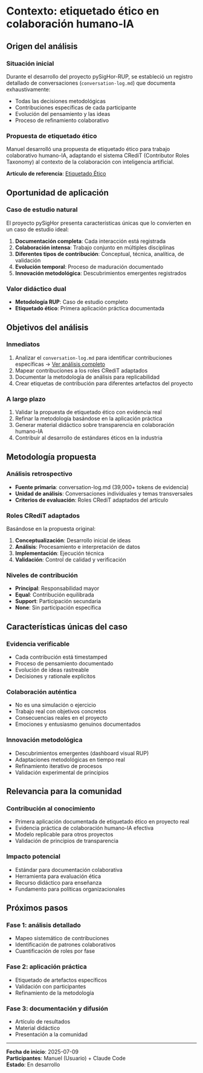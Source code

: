 # Contexto: etiquetado ético en colaboración humano-IA

## Origen del análisis

### Situación inicial

Durante el desarrollo del proyecto pySigHor-RUP, se estableció un registro detallado de conversaciones (`conversation-log.md`) que documenta exhaustivamente:

- Todas las decisiones metodológicas
- Contribuciones específicas de cada participante
- Evolución del pensamiento y las ideas
- Proceso de refinamiento colaborativo

### Propuesta de etiquetado ético

Manuel desarrolló una propuesta de etiquetado ético para trabajo colaborativo humano-IA, adaptando el sistema CRediT (Contributor Roles Taxonomy) al contexto de la colaboración con inteligencia artificial.

**Artículo de referencia**: [Etiquetado Ético](https://github.com/mmasias/mmasias/blob/main/ai/etiquetadoEtico.md)

## Oportunidad de aplicación

### Caso de estudio natural

El proyecto pySigHor presenta características únicas que lo convierten en un caso de estudio ideal:

1. **Documentación completa**: Cada interacción está registrada
2. **Colaboración intensa**: Trabajo conjunto en múltiples disciplinas
3. **Diferentes tipos de contribución**: Conceptual, técnica, analítica, de validación
4. **Evolución temporal**: Proceso de maduración documentado
5. **Innovación metodológica**: Descubrimientos emergentes registrados

### Valor didáctico dual

- **Metodología RUP**: Caso de estudio completo
- **Etiquetado ético**: Primera aplicación práctica documentada

## Objetivos del análisis

### Inmediatos

1. Analizar el `conversation-log.md` para identificar contribuciones específicas → [Ver análisis completo](analisis-contribuciones.md)
2. Mapear contribuciones a los roles CRediT adaptados
3. Documentar la metodología de análisis para replicabilidad
4. Crear etiquetas de contribución para diferentes artefactos del proyecto

### A largo plazo

1. Validar la propuesta de etiquetado ético con evidencia real
2. Refinar la metodología basándose en la aplicación práctica
3. Generar material didáctico sobre transparencia en colaboración humano-IA
4. Contribuir al desarrollo de estándares éticos en la industria

## Metodología propuesta

### Análisis retrospectivo

- **Fuente primaria**: conversation-log.md (39,000+ tokens de evidencia)
- **Unidad de análisis**: Conversaciones individuales y temas transversales
- **Criterios de evaluación**: Roles CRediT adaptados del artículo

### Roles CRediT adaptados

Basándose en la propuesta original:

1. **Conceptualización**: Desarrollo inicial de ideas
2. **Análisis**: Procesamiento e interpretación de datos
3. **Implementación**: Ejecución técnica
4. **Validación**: Control de calidad y verificación

### Niveles de contribución

- **Principal**: Responsabilidad mayor
- **Equal**: Contribución equilibrada
- **Support**: Participación secundaria
- **None**: Sin participación específica

## Características únicas del caso

### Evidencia verificable

- Cada contribución está timestamped
- Proceso de pensamiento documentado
- Evolución de ideas rastreable
- Decisiones y rationale explícitos

### Colaboración auténtica

- No es una simulación o ejercicio
- Trabajo real con objetivos concretos
- Consecuencias reales en el proyecto
- Emociones y entusiasmo genuinos documentados

### Innovación metodológica

- Descubrimientos emergentes (dashboard visual RUP)
- Adaptaciones metodológicas en tiempo real
- Refinamiento iterativo de procesos
- Validación experimental de principios

## Relevancia para la comunidad

### Contribución al conocimiento

- Primera aplicación documentada de etiquetado ético en proyecto real
- Evidencia práctica de colaboración humano-IA efectiva
- Modelo replicable para otros proyectos
- Validación de principios de transparencia

### Impacto potencial

- Estándar para documentación colaborativa
- Herramienta para evaluación ética
- Recurso didáctico para enseñanza
- Fundamento para políticas organizacionales

## Próximos pasos

### Fase 1: análisis detallado

- Mapeo sistemático de contribuciones
- Identificación de patrones colaborativos
- Cuantificación de roles por fase

### Fase 2: aplicación práctica

- Etiquetado de artefactos específicos
- Validación con participantes
- Refinamiento de la metodología

### Fase 3: documentación y difusión

- Artículo de resultados
- Material didáctico
- Presentación a la comunidad

---

**Fecha de inicio**: 2025-07-09  
**Participantes**: Manuel (Usuario) + Claude Code  
**Estado**: En desarrollo
